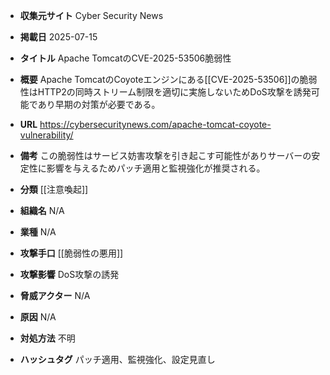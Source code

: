 - **収集元サイト**
Cyber Security News

- **掲載日**
2025-07-15

- **タイトル**
Apache TomcatのCVE-2025-53506脆弱性

- **概要**
Apache TomcatのCoyoteエンジンにある[[CVE-2025-53506]]の脆弱性はHTTP2の同時ストリーム制限を適切に実施しないためDoS攻撃を誘発可能であり早期の対策が必要である。

- **URL**
https://cybersecuritynews.com/apache-tomcat-coyote-vulnerability/

- **備考**
この脆弱性はサービス妨害攻撃を引き起こす可能性がありサーバーの安定性に影響を与えるためパッチ適用と監視強化が推奨される。

- **分類**
[[注意喚起]]

- **組織名**
N/A

- **業種**
N/A

- **攻撃手口**
[[脆弱性の悪用]]

- **攻撃影響**
DoS攻撃の誘発

- **脅威アクター**
N/A

- **原因**
N/A

- **対処方法**
不明

- **ハッシュタグ**
パッチ適用、監視強化、設定見直し
